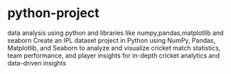 # python-project
data analysis using python and libraries like numpy,pandas,matplotlib and seaborn
Create an IPL dataset project in Python using NumPy, Pandas, Matplotlib, and Seaborn to analyze and visualize cricket match statistics, team performance, and player insights for in-depth cricket analytics and data-driven insights
